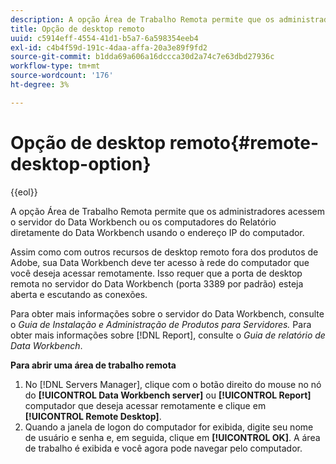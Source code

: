 ```yaml
---
description: A opção Área de Trabalho Remota permite que os administradores acessem o servidor do Data Workbench ou os computadores do Relatório diretamente do Data Workbench usando o endereço IP do computador.
title: Opção de desktop remoto
uuid: c5914eff-4554-41d1-b5a7-6a598354eeb4
exl-id: c4b4f59d-191c-4daa-affa-20a3e89f9fd2
source-git-commit: b1dda69a606a16dccca30d2a74c7e63dbd27936c
workflow-type: tm+mt
source-wordcount: '176'
ht-degree: 3%

---
```


# Opção de desktop remoto{#remote-desktop-option}

{{eol}}

A opção Área de Trabalho Remota permite que os administradores acessem o servidor do Data Workbench ou os computadores do Relatório diretamente do Data Workbench usando o endereço IP do computador.

Assim como com outros recursos de desktop remoto fora dos produtos de Adobe, sua Data Workbench deve ter acesso à rede do computador que você deseja acessar remotamente. Isso requer que a porta de desktop remota no servidor do Data Workbench (porta 3389 por padrão) esteja aberta e escutando as conexões.

Para obter mais informações sobre o servidor do Data Workbench, consulte o *Guia de Instalação e Administração de Produtos para Servidores.* Para obter mais informações sobre [!DNL Report], consulte o *Guia de relatório de Data Workbench*.

**Para abrir uma área de trabalho remota**

1. No [!DNL Servers Manager], clique com o botão direito do mouse no nó do **[!UICONTROL Data Workbench server]** ou **[!UICONTROL Report]** computador que deseja acessar remotamente e clique em **[!UICONTROL Remote Desktop]**.
1. Quando a janela de logon do computador for exibida, digite seu nome de usuário e senha e, em seguida, clique em **[!UICONTROL OK]**. A área de trabalho é exibida e você agora pode navegar pelo computador.
